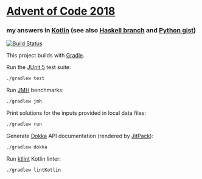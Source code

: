 # [Advent of Code 2018](https://adventofcode.com/2018)
### my answers in [Kotlin](https://www.kotlinlang.org/) (see also [Haskell branch](https://github.com/ephemient/aoc2018/tree/master) and [Python gist](https://gist.github.com/ephemient/f13c80c6a1ccaa0bb6a81554daa5b788))

[![Build Status](https://travis-ci.org/ephemient/aoc2018.svg?branch=kotlin)](https://travis-ci.org/ephemient/aoc2018)

This project builds with [Gradle](https://gradle.org/).

Run the [JUnit 5](https://junit.org/junit5/) test suite:

```sh
./gradlew test
```

Run [JMH](https://openjdk.java.net/projects/code-tools/jmh/) benchmarks:

```sh
./gradlew jmh
```

Print solutions for the inputs provided in local data files:

```sh
./gradlew run
```

Generate [Dokka](https://github.com/Kotlin/dokka) API documentation
(rendered by [JitPack](https://jitpack.io/com/github/ephemient/aoc2018/kotlin-SNAPSHOT/javadoc/aoc2018/index.html)):

```sh
./gradlew dokka
```

Run [ktlint](https://ktlint.github.io/) Kotlin linter:

```sh
./gradlew lintKotlin
```
